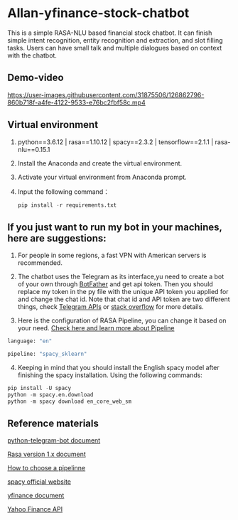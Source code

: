 # Allan-yfinance-stock-chatbot
This is a simple RASA-NLU based financial stock chatbot. It can finish simple intent recognition, entity recognition and extraction, and slot filling tasks. Users can have small talk and multiple dialogues based on context with the chatbot.

## **Demo-video**
https://user-images.githubusercontent.com/31875506/126862796-860b718f-a4fe-4122-9533-e76bc2fbf58c.mp4

## Virtual environment

1. python==3.6.12 | rasa==1.10.12 | spacy==2.3.2 | tensorflow==2.1.1 | rasa-nlu==0.15.1

2. Install the Anaconda and create the virtual environment.

3. Activate your virtual environment from Anaconda prompt.

4. Input the following command：

   ```python
   pip install -r requirements.txt

## If you just want to run my bot in your machines, here are suggestions:

1. For people in some regions, a fast VPN with American servers is recommended.

2. The chatbot uses the Telegram as its interface,yu need to create a bot of your own through [BotFather](https://telegram.me/botfather) and get api token. Then you should replace my token in the py file with the unique API token you applied for and change the chat id. Note that chat id and API token are two different things, check [Telegram APIs](https://core.telegram.org/api) or [stack overflow](https://stackoverflow.com/questions/32423837/telegram-bot-how-to-get-a-group-chat-id) for more details.

3. Here is the configuration of RASA Pipeline, you can change it based on your need. [Check here and learn more about Pipeline](https://legacy-docs-v1.rasa.com/nlu/choosing-a-pipeline/)
  ```python
  language: "en"
  
  pipeline: "spacy_sklearn"
  ```
4. Keeping in mind that you should install the English spacy model after finishing the spacy installation. Using the following commands:
  ```python
  pip install -U spacy
  python -m spacy.en.download
  python -m spacy download en_core_web_sm
  ```

## Reference materials

[python-telegram-bot document](https://pypi.org/project/python-telegram-bot/3.4/)

[Rasa version 1.x document](https://legacy-docs-v1.rasa.com/)

[How to choose a pipelinne](https://legacy-docs-v1.rasa.com/nlu/choosing-a-pipeline/)

[spacy official website](https://spacy.io/)

[yfinance document](https://pypi.org/project/yfinance/)

[Yahoo Finance API](https://aroussi.com/post/python-yahoo-finance)
